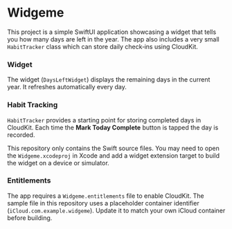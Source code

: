 # Widgeme

This project is a simple SwiftUI application showcasing a widget that tells you
how many days are left in the year. The app also includes a very small
`HabitTracker` class which can store daily check‑ins using CloudKit.

### Widget

The widget (`DaysLeftWidget`) displays the remaining days in the current year.
It refreshes automatically every day.

### Habit Tracking

`HabitTracker` provides a starting point for storing completed days in
CloudKit. Each time the **Mark Today Complete** button is tapped the day is
recorded.

This repository only contains the Swift source files. You may need to open the
`Widgeme.xcodeproj` in Xcode and add a widget extension target to build the
widget on a device or simulator.

### Entitlements

The app requires a `Widgeme.entitlements` file to enable CloudKit. The sample file in this repository uses a placeholder container identifier (`iCloud.com.example.widgeme`). Update it to match your own iCloud container before building.
